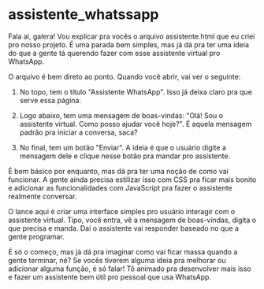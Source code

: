 # assistente_whatssapp
Fala aí, galera! Vou explicar pra vocês o arquivo assistente.html que eu criei pro nosso projeto. É uma parada bem simples, mas já dá pra ter uma ideia do que a gente tá querendo fazer com esse assistente virtual pro WhatsApp.

O arquivo é bem direto ao ponto. Quando você abrir, vai ver o seguinte:

1. No topo, tem o título "Assistente WhatsApp". Isso já deixa claro pra que serve essa página.

2. Logo abaixo, tem uma mensagem de boas-vindas: "Olá! Sou o assistente virtual. Como posso ajudar você hoje?". É aquela mensagem padrão pra iniciar a conversa, saca?

3. No final, tem um botão "Enviar". A ideia é que o usuário digite a mensagem dele e clique nesse botão pra mandar pro assistente.

É bem básico por enquanto, mas dá pra ter uma noção de como vai funcionar. A gente ainda precisa estilizar isso com CSS pra ficar mais bonito e adicionar as funcionalidades com JavaScript pra fazer o assistente realmente conversar.

O lance aqui é criar uma interface simples pro usuário interagir com o assistente virtual. Tipo, você entra, vê a mensagem de boas-vindas, digita o que precisa e manda. Daí o assistente vai responder baseado no que a gente programar.

É só o começo, mas já dá pra imaginar como vai ficar massa quando a gente terminar, né? Se vocês tiverem alguma ideia pra melhorar ou adicionar alguma função, é só falar! Tô animado pra desenvolver mais isso e fazer um assistente bem útil pro pessoal que usa WhatsApp.
